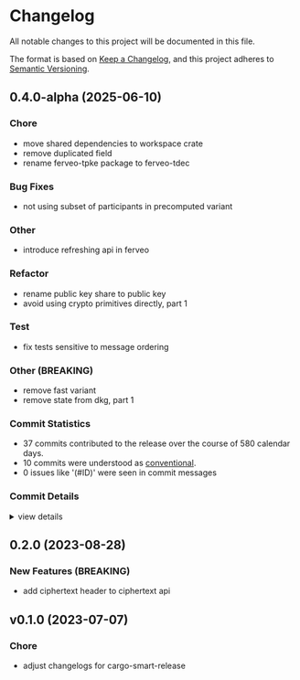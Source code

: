 # Changelog

All notable changes to this project will be documented in this file.

The format is based on [Keep a Changelog](https://keepachangelog.com/en/1.0.0/),
and this project adheres to [Semantic Versioning](https://semver.org/spec/v2.0.0.html).

## 0.4.0-alpha (2025-06-10)

### Chore

 - <csr-id-983110c4dbb41eb7f0fba2c06f561b68718d0f29/> move shared dependencies to workspace crate
 - <csr-id-802e7121d5eb5a31617bf88c4e14fe79d45e68e3/> remove duplicated field
 - <csr-id-58002f50155df31a11b9d58d94750a2ed1076102/> rename ferveo-tpke package to ferveo-tdec

### Bug Fixes

 - <csr-id-975dae0d5f8d1a2e5c061fbc8d11b1cc73c867d7/> not using subset of participants in precomputed variant

### Other

 - <csr-id-47138489bc9567674b57d61b0d105ff6c1c7cb6c/> introduce refreshing api in ferveo

### Refactor

 - <csr-id-0ef7de4c9b4442e2c6125d457de9420146be50b7/> rename public key share to public key
 - <csr-id-8b26396cc26ceeddca52dc37ac9461f0bb93ecfe/> avoid using crypto primitives directly, part 1

### Test

 - <csr-id-4a8375d1873560241ae8eea96230a42635ed1764/> fix tests sensitive to message ordering

### Other (BREAKING)

 - <csr-id-6e3369d11cfd4ec751775e1eee82f8192b51943e/> remove fast variant
 - <csr-id-315d2b4cc2825e13820d9c64639490c44b538385/> remove state from dkg, part 1

### Commit Statistics

<csr-read-only-do-not-edit/>

 - 37 commits contributed to the release over the course of 580 calendar days.
 - 10 commits were understood as [conventional](https://www.conventionalcommits.org).
 - 0 issues like '(#ID)' were seen in commit messages

### Commit Details

<csr-read-only-do-not-edit/>

<details><summary>view details</summary>

 * **Uncategorized**
    - Cargo stuff ([`888535c`](https://github.com/nucypher/ferveo/commit/888535c2b932f855e6080ad388f5a800644cc607))
    - Refactor domain points ([`7320560`](https://github.com/nucypher/ferveo/commit/7320560a0524248ae1683f3623ee4b9e0f2c74e1))
    - Merge pull request #186 from cygnusv/spongebob ([`bc64858`](https://github.com/nucypher/ferveo/commit/bc6485811b40b1025115159a2504f49fac4789a8))
    - Link some TODOs and FIXMEs with issues ([`f7a0065`](https://github.com/nucypher/ferveo/commit/f7a00658cd121c2c1304d3ea628240765053515d))
    - Remove generator inverse from API ([`bf1cf0f`](https://github.com/nucypher/ferveo/commit/bf1cf0fd965edb3e7530ccefab428d1dad08c9dd))
    - Remove unnecessary code in context.rs ([`0efb567`](https://github.com/nucypher/ferveo/commit/0efb567655f681d6f007fe1624c7d60515d0423b))
    - Code areas marked for refactor or removal ([`35eb653`](https://github.com/nucypher/ferveo/commit/35eb65318e24e689bb5370895b75aa7ab2827eaa))
    - Consider encrypt_in_place for AEAD ([`ee98c24`](https://github.com/nucypher/ferveo/commit/ee98c249c0bba582af26d304d329e69676e97d45))
    - Consider using multipairings ([`a3f607d`](https://github.com/nucypher/ferveo/commit/a3f607dcf5961973ad365f5bb5ed14d5272d3547))
    - Use PublicKeys instead of internal G2 type when possible ([`8296118`](https://github.com/nucypher/ferveo/commit/8296118807587b04a6773c9edb2116635c1a349a))
    - Explicitly rename DKG PublicKeys to avoid confusion with Validator PKs ([`dceac71`](https://github.com/nucypher/ferveo/commit/dceac71f876f4f5f487aa3538697efa35a64d861))
    - Add TODO about using explicit imports (see #194) ([`cff8dfd`](https://github.com/nucypher/ferveo/commit/cff8dfd2940a70d595d959b417f7cec16c57a4eb))
    - Assorted cleanup ([`b3df880`](https://github.com/nucypher/ferveo/commit/b3df8808f391cb1710be507725277e3ad08a6bdc))
    - PrivateKeys are never blinded directly ([`b8a4c5c`](https://github.com/nucypher/ferveo/commit/b8a4c5ca0ec40bc14a541c087f8b2e85cc0c8297))
    - Tidy up imports in several places ([`8a52e07`](https://github.com/nucypher/ferveo/commit/8a52e07e2883794fa945be04d82af6301a48bf19))
    - Pass Keypairs as input to unblind BlindedKeyShares ([`bad0d3b`](https://github.com/nucypher/ferveo/commit/bad0d3bf1aad626c4b6af7cf0ffa8f83654728f1))
    - Some tests fixed: share updating should be done on top of blinded shares ([`ec9e368`](https://github.com/nucypher/ferveo/commit/ec9e3687799526c2567321cfa981e823e150204a))
    - Yay! Tests work when blinding is deactivated, so the problem is unblinding ([`ba6cd93`](https://github.com/nucypher/ferveo/commit/ba6cd93670403ac0ea4a64e87cb49c535b46dcaa))
    - Clarifying some refresh tests ([`1020d00`](https://github.com/nucypher/ferveo/commit/1020d007afd8472bde2da93d16a9a5d58df80b24))
    - Distinction between ShareCommitments and TDec PublicKeys ([`0cfa02e`](https://github.com/nucypher/ferveo/commit/0cfa02e836796a894ea0cecec70bce34ffae30e4))
    - Merge pull request #189 from piotr-roslaniec/workspace-deps ([`be98542`](https://github.com/nucypher/ferveo/commit/be9854252fdff297d99a63eb443a473ecfd41f5a))
    - Move shared dependencies to workspace crate ([`983110c`](https://github.com/nucypher/ferveo/commit/983110c4dbb41eb7f0fba2c06f561b68718d0f29))
    - Merge pull request #187 from piotr-roslaniec/remove-fast-variant ([`b72a338`](https://github.com/nucypher/ferveo/commit/b72a33803852bfaf444d6c2c4a278f93f334ab89))
    - Remove fast variant ([`6e3369d`](https://github.com/nucypher/ferveo/commit/6e3369d11cfd4ec751775e1eee82f8192b51943e))
    - Merge pull request #185 from piotr-roslaniec/aggregate-from-subset ([`299a471`](https://github.com/nucypher/ferveo/commit/299a471d2ee658ca374c3400ccac8fd24bb8d1a1))
    - Merge pull request #183 from piotr-roslaniec/remove-dkg-state ([`aa69b36`](https://github.com/nucypher/ferveo/commit/aa69b364a57c511f96f8c2f1b1f0c36ab2309e50))
    - Not using subset of participants in precomputed variant ([`975dae0`](https://github.com/nucypher/ferveo/commit/975dae0d5f8d1a2e5c061fbc8d11b1cc73c867d7))
    - Fix tests sensitive to message ordering ([`4a8375d`](https://github.com/nucypher/ferveo/commit/4a8375d1873560241ae8eea96230a42635ed1764))
    - Merge pull request #175 from piotr-roslaniec/rewrite-refreshing ([`2c97934`](https://github.com/nucypher/ferveo/commit/2c97934251c04754b8c5353492823e3a97dc53a9))
    - Rename public key share to public key ([`0ef7de4`](https://github.com/nucypher/ferveo/commit/0ef7de4c9b4442e2c6125d457de9420146be50b7))
    - Remove state from dkg, part 1 ([`315d2b4`](https://github.com/nucypher/ferveo/commit/315d2b4cc2825e13820d9c64639490c44b538385))
    - Introduce refreshing api in ferveo ([`4713848`](https://github.com/nucypher/ferveo/commit/47138489bc9567674b57d61b0d105ff6c1c7cb6c))
    - Avoid using crypto primitives directly, part 1 ([`8b26396`](https://github.com/nucypher/ferveo/commit/8b26396cc26ceeddca52dc37ac9461f0bb93ecfe))
    - Merge pull request #171 from piotr-roslaniec/python-versions ([`de9cf36`](https://github.com/nucypher/ferveo/commit/de9cf36ad88a0242e43bbc6339eb840b6d97d88c))
    - Remove duplicated field ([`802e712`](https://github.com/nucypher/ferveo/commit/802e7121d5eb5a31617bf88c4e14fe79d45e68e3))
    - Merge pull request #166 from nucypher/chores ([`7350d91`](https://github.com/nucypher/ferveo/commit/7350d91708af55b5aa939a3f7e9cd62e7de7359a))
    - Rename ferveo-tpke package to ferveo-tdec ([`58002f5`](https://github.com/nucypher/ferveo/commit/58002f50155df31a11b9d58d94750a2ed1076102))
</details>

## 0.2.0 (2023-08-28)

### New Features (BREAKING)

 - <csr-id-1800d3c5db164947c7cae35433fb8e3ad2650b66/> add ciphertext header to ciphertext api

## v0.1.0 (2023-07-07)

<csr-id-ca43921af214903e2d1345bb05b5f9c6e1987919/>

### Chore

 - <csr-id-ca43921af214903e2d1345bb05b5f9c6e1987919/> adjust changelogs for cargo-smart-release


